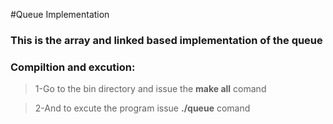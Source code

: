 #Queue Implementation

### This is the array and linked based implementation of the queue

### Compiltion and excution:

>1-Go to the bin directory and issue the **make all** comand

>2-And to excute the program issue **./queue** comand
